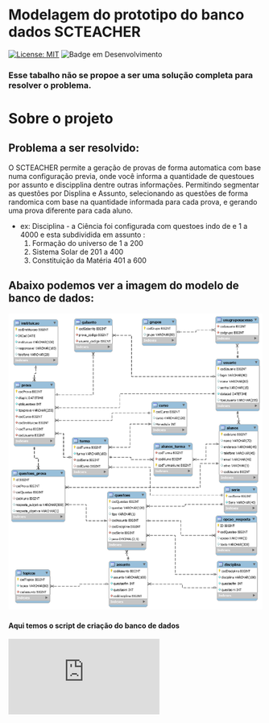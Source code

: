 # Modelagem do prototipo do banco dados SCTEACHER
[![License: MIT](https://img.shields.io/badge/License-MIT-yellow.svg)](https://github.com/jaimesilvads/ModelagemDio/blob/main/LICENSE)
![Badge em Desenvolvimento](https://img.shields.io/badge/MYSQL-DB-green)


### Esse tabalho não se propoe a ser uma solução completa para resolver o problema.

# Sobre o projeto
## Problema a ser resolvido:

O SCTEACHER permite a geração de provas de forma automatica com base numa configuração previa, onde você informa a quantidade de questoues por assunto e discipplina dentre outras informações. Permitindo segmentar as questões por Displina e Assunto, selecionando as questões de forma randomica com base na quantidade informada para cada prova, e gerando uma prova diferente para cada aluno.

- ex: Disciplina - a Ciência foi configurada com questoes indo de e 1 a 4000 e esta subdividida em assunto :
	1. Formação do universo de 1 a 200
	2. Sistema Solar de  201 a 400
	3. Constituição da Matéria 401 a 600



## Abaixo podemos ver a imagem do modelo de banco de dados:

![](ModeloSCTeacher.png)

#### Aqui temos o script de criação do banco de dados 
![Script SQL](https://github.com/jaimesilvads/ModelagemDio/blob/main/ScriptCriacaoBancoSCTEACHER.sql)
